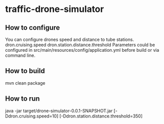 # traffic-drone-simulator

## How to configure
You can configure drones speed and distance to tube stations. 
dron.cruising.speed
dron.station.distance.threshold
Parameters could be configured in src/main/resources/config/application.yml before build or via command line.

## How to build
mvn clean package

## How to run
java -jar target/drone-simulator-0.0.1-SNAPSHOT.jar [-Ddron.cruising.speed=10] [-Ddron.station.distance.threshold=350]
